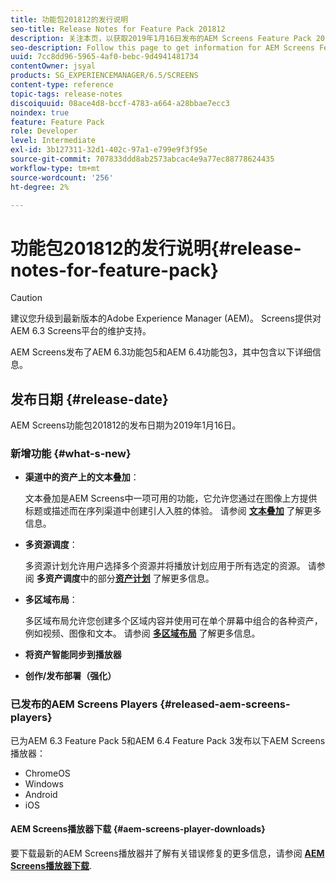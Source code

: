 ```yaml
---
title: 功能包201812的发行说明
seo-title: Release Notes for Feature Pack 201812
description: 关注本页，以获取2019年1月16日发布的AEM Screens Feature Pack 201812的信息。
seo-description: Follow this page to get information for AEM Screens Feature Pack 201812 released on January 16, 2019.
uuid: 7cc8dd96-5965-4af0-bebc-9d4941481734
contentOwner: jsyal
products: SG_EXPERIENCEMANAGER/6.5/SCREENS
content-type: reference
topic-tags: release-notes
discoiquuid: 08ace4d8-bccf-4783-a664-a28bbae7ecc3
noindex: true
feature: Feature Pack
role: Developer
level: Intermediate
exl-id: 3b127311-32d1-402c-97a1-e799e9f3f95e
source-git-commit: 707833ddd8ab2573abcac4e9a77ec88778624435
workflow-type: tm+mt
source-wordcount: '256'
ht-degree: 2%

---
```


# 功能包201812的发行说明{#release-notes-for-feature-pack}

>[!CAUTION]
>
>建议您升级到最新版本的Adobe Experience Manager (AEM)。 Screens提供对AEM 6.3 Screens平台的维护支持。

AEM Screens发布了AEM 6.3功能包5和AEM 6.4功能包3，其中包含以下详细信息。

## 发布日期 {#release-date}

AEM Screens功能包201812的发布日期为2019年1月16日。

### 新增功能 {#what-s-new}

* **渠道中的资产上的文本叠加**：

   文本叠加是AEM Screens中一项可用的功能，它允许您通过在图像上方提供标题或描述而在序列渠道中创建引人入胜的体验。 请参阅 [**文本叠加**](text-overlay.md) 了解更多信息。

* **多资源调度**：

   多资源计划允许用户选择多个资源并将播放计划应用于所有选定的资源。 请参阅 **多资产调度**&#x200B;中的部分&#x200B;**[资产计划](asset-level-scheduling.md)** 了解更多信息。

* **多区域布局**：

   多区域布局允许您创建多个区域内容并使用可在单个屏幕中组合的各种资产，例如视频、图像和文本。 请参阅 **[多区域布局](multi-zone-layout-aem-screens.md)** 了解更多信息。

* **将资产智能同步到播放器**
* **创作/发布部署（强化）**

### 已发布的AEM Screens Players {#released-aem-screens-players}

已为AEM 6.3 Feature Pack 5和AEM 6.4 Feature Pack 3发布以下AEM Screens播放器：

* ChromeOS
* Windows
* Android
* iOS

#### AEM Screens播放器下载 {#aem-screens-player-downloads}

要下载最新的AEM Screens播放器并了解有关错误修复的更多信息，请参阅 [**AEM Screens播放器下载**](https://download.macromedia.com/screens/).
